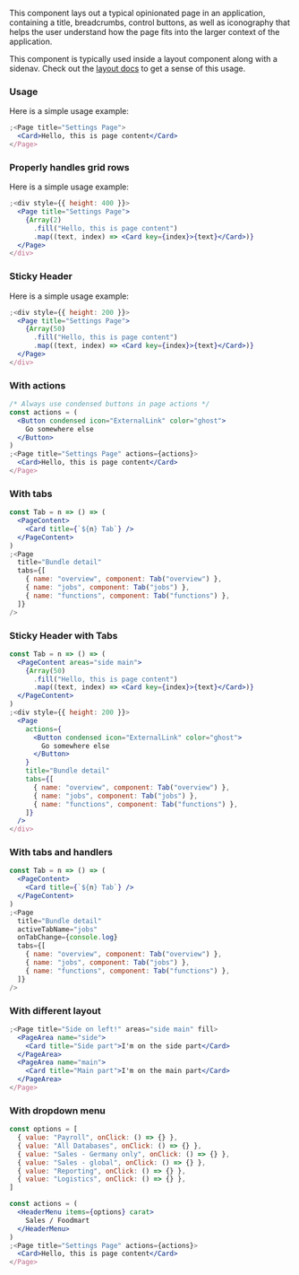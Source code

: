 This component lays out a typical opinionated page in an application, containing a title, breadcrumbs, control buttons, as well as iconography that helps the user understand how the page fits into the larger context of the application.

This component is typically used inside a layout component along with a sidenav. Check out the [layout docs](./layout.md) to get a sense of this usage.

### Usage

Here is a simple usage example:

```jsx
;<Page title="Settings Page">
  <Card>Hello, this is page content</Card>
</Page>
```

### Properly handles grid rows

Here is a simple usage example:

```jsx
;<div style={{ height: 400 }}>
  <Page title="Settings Page">
    {Array(2)
      .fill("Hello, this is page content")
      .map((text, index) => <Card key={index}>{text}</Card>)}
  </Page>
</div>
```

### Sticky Header

Here is a simple usage example:

```jsx
;<div style={{ height: 200 }}>
  <Page title="Settings Page">
    {Array(50)
      .fill("Hello, this is page content")
      .map((text, index) => <Card key={index}>{text}</Card>)}
  </Page>
</div>
```

### With actions

```jsx
/* Always use condensed buttons in page actions */
const actions = (
  <Button condensed icon="ExternalLink" color="ghost">
    Go somewhere else
  </Button>
)
;<Page title="Settings Page" actions={actions}>
  <Card>Hello, this is page content</Card>
</Page>
```

### With tabs

```jsx
const Tab = n => () => (
  <PageContent>
    <Card title={`${n} Tab`} />
  </PageContent>
)
;<Page
  title="Bundle detail"
  tabs={[
    { name: "overview", component: Tab("overview") },
    { name: "jobs", component: Tab("jobs") },
    { name: "functions", component: Tab("functions") },
  ]}
/>
```

### Sticky Header with Tabs

```jsx
const Tab = n => () => (
  <PageContent areas="side main">
    {Array(50)
      .fill("Hello, this is page content")
      .map((text, index) => <Card key={index}>{text}</Card>)}
  </PageContent>
)
;<div style={{ height: 200 }}>
  <Page
    actions={
      <Button condensed icon="ExternalLink" color="ghost">
        Go somewhere else
      </Button>
    }
    title="Bundle detail"
    tabs={[
      { name: "overview", component: Tab("overview") },
      { name: "jobs", component: Tab("jobs") },
      { name: "functions", component: Tab("functions") },
    ]}
  />
</div>
```

### With tabs and handlers

```jsx
const Tab = n => () => (
  <PageContent>
    <Card title={`${n} Tab`} />
  </PageContent>
)
;<Page
  title="Bundle detail"
  activeTabName="jobs"
  onTabChange={console.log}
  tabs={[
    { name: "overview", component: Tab("overview") },
    { name: "jobs", component: Tab("jobs") },
    { name: "functions", component: Tab("functions") },
  ]}
/>
```

### With different layout

```jsx
;<Page title="Side on left!" areas="side main" fill>
  <PageArea name="side">
    <Card title="Side part">I'm on the side part</Card>
  </PageArea>
  <PageArea name="main">
    <Card title="Main part">I'm on the main part</Card>
  </PageArea>
</Page>
```

### With dropdown menu

```jsx
const options = [
  { value: "Payroll", onClick: () => {} },
  { value: "All Databases", onClick: () => {} },
  { value: "Sales - Germany only", onClick: () => {} },
  { value: "Sales - global", onClick: () => {} },
  { value: "Reporting", onClick: () => {} },
  { value: "Logistics", onClick: () => {} },
]

const actions = (
  <HeaderMenu items={options} carat>
    Sales / Foodmart
  </HeaderMenu>
)
;<Page title="Settings Page" actions={actions}>
  <Card>Hello, this is page content</Card>
</Page>
```
